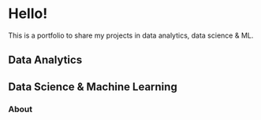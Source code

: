 # Hello!
This is a portfolio to share my projects in data analytics, data science &amp; ML.

## Data Analytics

## Data Science & Machine Learning

### About
